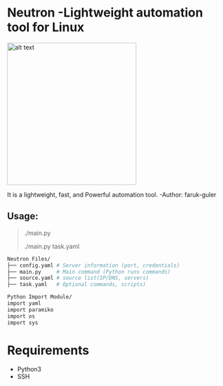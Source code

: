 # Neutron -Lightweight automation tool for Linux
<img src="https://farukguler.com/assets/img/neutron.png" alt="alt text" width="300" height="330">

It is a lightweight, fast, and Powerful automation tool. -Author: faruk-guler
## Usage:
> ./main.py
> 
> ./main.py task.yaml
~~~sh
Neutron Files/
├── config.yaml # Server information (port, credentials)
├── main.py     # Main command (Python runs commands)
├── source.yaml # source list(IP/DNS, servers)
├── task.yaml   # Optional commands, scripts)

Python Import Module/
import yaml
import paramiko
import os
import sys

~~~

# Requirements
- Python3
- SSH


